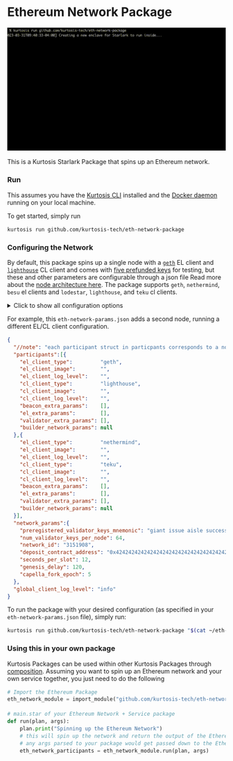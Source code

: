 Ethereum Network Package
===========================

![Run of the Ethereum Network Package](/run.gif)

This is a Kurtosis Starlark Package that spins up an Ethereum network.

### Run

This assumes you have the [Kurtosis CLI](https://docs.kurtosis.com/cli/) installed and the [Docker daemon](https://docs.kurtosis.com/install#i-install--start-docker) running on your local machine.

To get started, simply run
```bash
kurtosis run github.com/kurtosis-tech/eth-network-package
```

### Configuring the Network

By default, this package spins up a single node with a [`geth`](https://github.com/kurtosis-tech/eth-network-package/blob/main/src/el/geth/geth_launcher.star) EL client and [`lighthouse`](https://github.com/kurtosis-tech/eth-network-package/blob/main/src/cl/lighthouse/lighthouse_launcher.star) CL client and comes with [five prefunded keys](https://github.com/kurtosis-tech/eth-network-package/blob/main/src/prelaunch_data_generator/genesis_constants/genesis_constants.star) for testing, but
these and other parameters are configurable through a json file Read more about the [node architecture here](https://ethereum.org/en/developers/docs/nodes-and-clients/node-architecture/). The package supports `geth`, `nethermind`, `besu` el clients and `lodestar`, `lighthouse`, and `teku` cl clients.

<details>
    <summary>Click to show all configuration options</summary>

<!-- Yes, it's weird that none of this is indented but it's intentional - indenting anything inside this "details" expandable will cause it to render weird" -->
```json
{
    //  Specification of the participants in the network
    "participants": [
        {
            //  The type of EL client that should be started
            //  Valid values are "geth, besu, nethermind" 
            "el_client_type": "geth",

            //  The Docker image that should be used for the EL client; leave blank to use the default for the client type
            //  Defaults by client:
            //  - geth: ethereum/client-go:v1.11.5   
            "el_client_image": "",

            //  The log level string that this participant's EL client should log at
            //  If this is emptystring then the global `logLevel` parameter's value will be translated into a string appropriate for the client (e.g. if
            //   global `logLevel` = `info` then Geth would receive `3`)
            //  If this is not emptystring, then this value will override the global `logLevel` setting to allow for fine-grained control
            //   over a specific participant's logging
            "el_client_log_level": "",

            //  A list of optional extra params that will be passed to the EL client container for modifying its behaviour
            "el_extra_params": [],

            //  The type of CL client that should be started
            //  Valid values are "lighthouse", "lodestar", "teku"
            "cl_client_type": "lighthouse",

            //  The Docker image that should be used for the EL client; leave blank to use the default for the client type
            //  Defaults by client:
            //  - lighthouse: sigp/lighthouse:v3.5.0
            //  - teku: consensys/teku:23.1
            //  - lodestar: chainsafe/lodestar:v1.7.2
            "cl_client_image": "",

            //  The log level string that this participant's EL client should log at
            //  If this is emptystring then the global `logLevel` parameter's value will be translated into a string appropriate for the client (e.g. if
            //   global `logLevel` = `info` then Teku would receive `INFO`, Prysm would receive `info`, etc.)
            //  If this is not emptystring, then this value will override the global `logLevel` setting to allow for fine-grained control
            //   over a specific participant's logging
            "cl_client_log_level": "",

            //  A list of optional extra params that will be passed to the CL client Beacon container for modifying its behaviour
            //  If the client combines the Beacon & validator nodes (e.g. Teku), then this list will be passed to the combined Beacon-validator node
            "beacon_extra_params": [],

            //  A list of optional extra params that will be passed to the CL client validator container for modifying its behaviour
            //  If the client combines the Beacon & validator nodes (e.g. Teku), then this list will also be passed to the combined Beacon-validator node
            "validator_extra_params": [],

            // A set of parameters the node needs to reach an external block building network
            // If `null` then the builder infrastructure will not be instantiated
            // Example:
            // 
            // "relay_endpoints": [
            //   "https://0xdeadbeefcafa@relay.example.com",
            //   "https://0xdeadbeefcafb@relay.example.com",
            //   "https://0xdeadbeefcafc@relay.example.com",
            //   "https://0xdeadbeefcafd@relay.example.com"
            //  ]
            "builder_network_params": null
        }
    ],

    //  Configuration parameters for the Eth network
    "network_params": {
        //  The network ID of the Eth1 network
        "network_id": "3151908",

        //  The address of the staking contract address on the Eth1 chain
        "deposit_contract_address": "0x4242424242424242424242424242424242424242",

        //  Number of seconds per slot on the Beacon chain
        "seconds_per_slot": 12,

        //  Number of slots in an epoch on the Beacon chain
        "slots_per_epoch": 32,

        //  The number of validator keys that each CL validator node should get
        "num_validator_keys_per_node": 64,

        //  This mnemonic will a) be used to create keystores for all the types of validators that we have and b) be used to generate a CL genesis.ssz that has the children
        //   validator keys already preregistered as validators
        "preregistered_validator_keys_mnemonic": "giant issue aisle success illegal bike spike question tent bar rely arctic volcano long crawl hungry vocal artwork sniff fantasy very lucky have athlete"
    },
}
```
</details>

For example, this `eth-network-params.json` adds a second node, running a different EL/CL client configuration.
```json
{
  "//note": "each participant struct in particpants corresponds to a node in the network",
  "participants":[{
    "el_client_type":         "geth",
    "el_client_image":        "",
    "el_client_log_level":    "",
    "cl_client_type":         "lighthouse",
    "cl_client_image":        "",
    "cl_client_log_level":    "",
    "beacon_extra_params":    [],
    "el_extra_params":        [],
    "validator_extra_params": [],
    "builder_network_params": null
  },{
    "el_client_type":         "nethermind",
    "el_client_image":        "",
    "el_client_log_level":    "",
    "cl_client_type":         "teku",
    "cl_client_image":        "",
    "cl_client_log_level":    "",
    "beacon_extra_params":    [],
    "el_extra_params":        [],
    "validator_extra_params": [],
    "builder_network_params": null
  }],
  "network_params":{
    "preregistered_validator_keys_mnemonic": "giant issue aisle success illegal bike spike question tent bar rely arctic volcano long crawl hungry vocal artwork sniff fantasy very lucky have athlete",
    "num_validator_keys_per_node": 64,
    "network_id": "3151908",
    "deposit_contract_address": "0x4242424242424242424242424242424242424242",
    "seconds_per_slot": 12,
    "genesis_delay": 120,
    "capella_fork_epoch": 5
  },
  "global_client_log_level": "info"
}
```
To run the package with your desired configuration (as specified in your `eth-network-params.json` file), simply run:
```bash
kurtosis run github.com/kurtosis-tech/eth-network-package "$(cat ~/eth-network-params.json)"
```

### Using this in your own package

Kurtosis Packages can be used within other Kurtosis Packages through [composition](https://docs.kurtosis.com/reference/packages). Assuming you want to spin up an Ethereum network and your own service
together, you just need to do the following

```py
# Import the Ethereum Package
eth_network_module = import_module("github.com/kurtosis-tech/eth-network-package/main.star")

# main.star of your Ethereum Network + Service package
def run(plan, args):
    plan.print("Spinning up the Ethereum Network")
    # this will spin up the network and return the output of the Ethereum Network package
    # any args parsed to your package would get passed down to the Ethereum Network package
    eth_network_participants = eth_network_module.run(plan, args)
```

